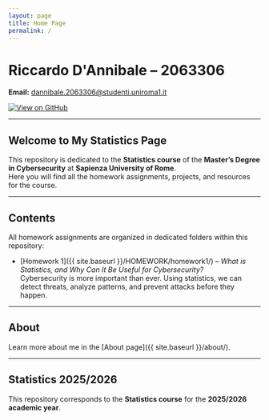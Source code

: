 ```yaml
---
layout: page
title: Home Page
permalink: /
---
```


# Riccardo D'Annibale – 2063306

**Email:** [dannibale.2063306@studenti.uniroma1.it](mailto:dannibale.2063301@studenti.uniroma1.it)

[![View on GitHub](https://img.shields.io/badge/View-GitHub-181717?style=for-the-badge&logo=github)](https://github.com/ricky2905)

---

## Welcome to My Statistics Page

This repository is dedicated to the **Statistics course** of the **Master’s Degree in Cybersecurity** at **Sapienza University of Rome**.  
Here you will find all the homework assignments, projects, and resources for the course.

---

## Contents

All homework assignments are organized in dedicated folders within this repository:

- [Homework 1]({{ site.baseurl }}/HOMEWORK/homework1/) – *What is Statistics, and Why Can It Be Useful for Cybersecurity?*  
  Cybersecurity is more important than ever. Using statistics, we can detect threats, analyze patterns, and prevent attacks before they happen.



---

## About

Learn more about me in the [About page]({{ site.baseurl }}/about/).

---

## Statistics 2025/2026

This repository corresponds to the **Statistics course** for the **2025/2026 academic year**.

